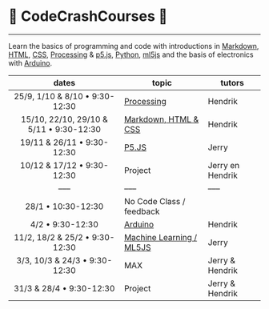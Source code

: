 # :rocket: CodeCrashCourses :new_moon_with_face:
___
Learn the basics of programming and code with introductions in [Markdown](https://en.wikipedia.org/wiki/Markdown), [HTML](https://en.wikipedia.org/wiki/HTML), [CSS](https://en.wikipedia.org/wiki/Cascading_Style_Sheets), [Processing](https://processing.org/) &amp; [p5.js](https://p5js.org/), [Python](https://en.wikipedia.org/wiki/Python_(programming_language)), [ml5js](https://ml5js.org/) and the basis of electronics with [Arduino](https://www.arduino.cc/).



dates | topic | tutors
 :---: | --- | ---
25/9, 1/10 & 8/10 • 9:30-12:30| [Processing](PROCESSING.md) | Hendrik
15/10, 22/10, 29/10 & 5/11 • 9:30-12:30 | [Markdown, HTML & CSS](MD-HTML-CSS.md) | Hendrik
19/11 & 26/11 • 9:30-12:30 | [P5.JS](P5JS.md) | Jerry
10/12 & 17/12 • 9:30-12:30 | Project | Jerry en Hendrik
––– | ––– |–––
28/1 • 10:30-12:30 | No Code Class / feedback |
4/2 • 9:30-12:30 | [Arduino](ARDUINO.md) | Hendrik 
11/2, 18/2 & 25/2 • 9:30-12:30 | [Machine Learning / ML5JS](ml5js.md) | Jerry
3/3, 10/3 & 24/3 • 9:30-12:30 | MAX | Jerry & Hendrik
31/3 & 28/4 • 9:30-12:30 | Project | Jerry & Hendrik
